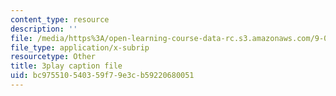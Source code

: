 ```yaml
---
content_type: resource
description: ''
file: /media/https%3A/open-learning-course-data-rc.s3.amazonaws.com/9-04-sensory-systems-fall-2013/bc975510540359f79e3cb59220680051_-2d9XooPwHo.vtt
file_type: application/x-subrip
resourcetype: Other
title: 3play caption file
uid: bc975510-5403-59f7-9e3c-b59220680051
---
```

